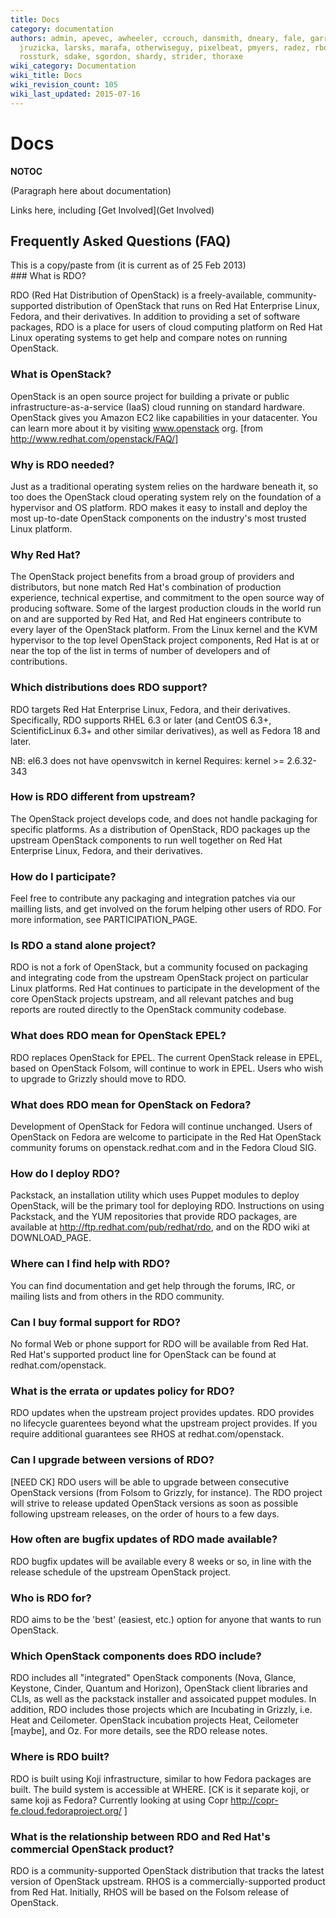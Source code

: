 ```yaml
---
title: Docs
category: documentation
authors: admin, apevec, awheeler, ccrouch, dansmith, dneary, fale, garrett, jlibosva,
  jruzicka, larsks, marafa, otherwiseguy, pixelbeat, pmyers, radez, rbowen, rkukura,
  rossturk, sdake, sgordon, shardy, strider, thoraxe
wiki_category: Documentation
wiki_title: Docs
wiki_revision_count: 105
wiki_last_updated: 2015-07-16
---
```


# Docs

__NOTOC__

(Paragraph here about documentation)

Links here, including [Get Involved](Get Involved)

## Frequently Asked Questions (FAQ)

<div class="alert alert-info alert-block">
This is a copy/paste from <https://rhoswiki-dneary.rhcloud.com/index.php/RDO_FAQ> (it is current as of 25 Feb 2013)

</div>
### What is RDO?

RDO (Red Hat Distribution of OpenStack) is a freely-available, community-supported distribution of OpenStack that runs on Red Hat Enterprise Linux, Fedora, and their derivatives. In addition to providing a set of software packages, RDO is a place for users of cloud computing platform on Red Hat Linux operating systems to get help and compare notes on running OpenStack.

### What is OpenStack?

OpenStack is an open source project for building a private or public infrastructure-as-a-service (IaaS) cloud running on standard hardware. OpenStack gives you Amazon EC2 like capabilities in your datacenter. You can learn more about it by visiting www.openstack org. [from <http://www.redhat.com/openstack/FAQ/>]

### Why is RDO needed?

Just as a traditional operating system relies on the hardware beneath it, so too does the OpenStack cloud operating system rely on the foundation of a hypervisor and OS platform. RDO makes it easy to install and deploy the most up-to-date OpenStack components on the industry's most trusted Linux platform.

### Why Red Hat?

The OpenStack project benefits from a broad group of providers and distributors, but none match Red Hat's combination of production experience, technical expertise, and commitment to the open source way of producing software. Some of the largest production clouds in the world run on and are supported by Red Hat, and Red Hat engineers contribute to every layer of the OpenStack platform. From the Linux kernel and the KVM hypervisor to the top level OpenStack project components, Red Hat is at or near the top of the list in terms of number of developers and of contributions.

### Which distributions does RDO support?

RDO targets Red Hat Enterprise Linux, Fedora, and their derivatives. Specifically, RDO supports RHEL 6.3 or later (and CentOS 6.3+, ScientificLinux 6.3+ and other similar derivatives), as well as Fedora 18 and later.

NB: el6.3 does not have openvswitch in kernel Requires: kernel >= 2.6.32-343

### How is RDO different from upstream?

The OpenStack project develops code, and does not handle packaging for specific platforms. As a distribution of OpenStack, RDO packages up the upstream OpenStack components to run well together on Red Hat Enterprise Linux, Fedora, and their derivatives.

### How do I participate?

Feel free to contribute any packaging and integration patches via our mailling lists, and get involved on the forum helping other users of RDO. For more information, see PARTICIPATION_PAGE.

### Is RDO a stand alone project?

RDO is not a fork of OpenStack, but a community focused on packaging and integrating code from the upstream OpenStack project on particular Linux platforms. Red Hat continues to participate in the development of the core OpenStack projects upstream, and all relevant patches and bug reports are routed directly to the OpenStack community codebase.

### What does RDO mean for OpenStack EPEL?

RDO replaces OpenStack for EPEL. The current OpenStack release in EPEL, based on OpenStack Folsom, will continue to work in EPEL. Users who wish to upgrade to Grizzly should move to RDO.

### What does RDO mean for OpenStack on Fedora?

Development of OpenStack for Fedora will continue unchanged. Users of OpenStack on Fedora are welcome to participate in the Red Hat OpenStack community forums on openstack.redhat.com and in the Fedora Cloud SIG.

### How do I deploy RDO?

Packstack, an installation utility which uses Puppet modules to deploy OpenStack, will be the primary tool for deploying RDO. Instructions on using Packstack, and the YUM repositories that provide RDO packages, are available at <http://ftp.redhat.com/pub/redhat/rdo>, and on the RDO wiki at DOWNLOAD_PAGE.

### Where can I find help with RDO?

You can find documentation and get help through the forums, IRC, or mailing lists and from others in the RDO community.

### Can I buy formal support for RDO?

No formal Web or phone support for RDO will be available from Red Hat. Red Hat's supported product line for OpenStack can be found at redhat.com/openstack.

### What is the errata or updates policy for RDO?

RDO updates when the upstream project provides updates. RDO provides no lifecycle guarentees beyond what the upstream project provides. If you require additional guarantees see RHOS at redhat.com/openstack.

### Can I upgrade between versions of RDO?

[NEED CK] RDO users will be able to upgrade between consecutive OpenStack versions (from Folsom to Grizzly, for instance). The RDO project will strive to release updated OpenStack versions as soon as possible following upstream releases, on the order of hours to a few days.

### How often are bugfix updates of RDO made available?

RDO bugfix updates will be available every 8 weeks or so, in line with the release schedule of the upstream OpenStack project.

### Who is RDO for?

RDO aims to be the 'best' (easiest, etc.) option for anyone that wants to run OpenStack.

### Which OpenStack components does RDO include?

RDO includes all "integrated" OpenStack components (Nova, Glance, Keystone, Cinder, Quantum and Horizon), OpenStack client libraries and CLIs, as well as the packstack installer and assoicated puppet modules. In addition, RDO includes those projects which are Incubating in Grizzly, i.e. Heat and Ceilometer. OpenStack incubation projects Heat, Ceilometer [maybe], and Oz. For more details, see the RDO release notes.

### Where is RDO built?

RDO is built using Koji infrastructure, similar to how Fedora packages are built. The build system is accessible at WHERE. [CK is it separate koji, or same koji as Fedora? Currently looking at using Copr <http://copr-fe.cloud.fedoraproject.org/> ]

### What is the relationship between RDO and Red Hat's commercial OpenStack product?

RDO is a community-supported OpenStack distribution that tracks the latest version of OpenStack upstream. RHOS is a commercially-supported product from Red Hat. Initially, RHOS will be based on the Folsom release of OpenStack.
